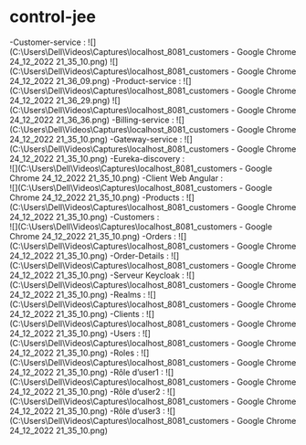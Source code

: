 # control-jee
-Customer-service :
![](C:\Users\Dell\Videos\Captures\localhost_8081_customers - Google Chrome 24_12_2022 21_35_10.png)
![](C:\Users\Dell\Videos\Captures\localhost_8081_customers - Google Chrome 24_12_2022 21_36_09.png)
-Product-service :
![](C:\Users\Dell\Videos\Captures\localhost_8081_customers - Google Chrome 24_12_2022 21_36_29.png)
![](C:\Users\Dell\Videos\Captures\localhost_8081_customers - Google Chrome 24_12_2022 21_36_36.png)
-Billing-service :
 ![](C:\Users\Dell\Videos\Captures\localhost_8081_customers - Google Chrome 24_12_2022 21_35_10.png)
-Gateway-service : 
 ![](C:\Users\Dell\Videos\Captures\localhost_8081_customers - Google Chrome 24_12_2022 21_35_10.png)
-Eureka-discovery :  
![](C:\Users\Dell\Videos\Captures\localhost_8081_customers - Google Chrome 24_12_2022 21_35_10.png)
-Client Web Angular :  
![](C:\Users\Dell\Videos\Captures\localhost_8081_customers - Google Chrome 24_12_2022 21_35_10.png)
-Products :
 ![](C:\Users\Dell\Videos\Captures\localhost_8081_customers - Google Chrome 24_12_2022 21_35_10.png)
-Customers :  
![](C:\Users\Dell\Videos\Captures\localhost_8081_customers - Google Chrome 24_12_2022 21_35_10.png)
-Orders :
 ![](C:\Users\Dell\Videos\Captures\localhost_8081_customers - Google Chrome 24_12_2022 21_35_10.png)
-Order-Details : 
![](C:\Users\Dell\Videos\Captures\localhost_8081_customers - Google Chrome 24_12_2022 21_35_10.png)
-Serveur Keycloak :
![](C:\Users\Dell\Videos\Captures\localhost_8081_customers - Google Chrome 24_12_2022 21_35_10.png)
-Realms :
![](C:\Users\Dell\Videos\Captures\localhost_8081_customers - Google Chrome 24_12_2022 21_35_10.png)
-Clients :
![](C:\Users\Dell\Videos\Captures\localhost_8081_customers - Google Chrome 24_12_2022 21_35_10.png)
-Users :
![](C:\Users\Dell\Videos\Captures\localhost_8081_customers - Google Chrome 24_12_2022 21_35_10.png)
-Roles :
![](C:\Users\Dell\Videos\Captures\localhost_8081_customers - Google Chrome 24_12_2022 21_35_10.png)
-Rôle d’user1 :
![](C:\Users\Dell\Videos\Captures\localhost_8081_customers - Google Chrome 24_12_2022 21_35_10.png)
-Rôle d’user2 :
![](C:\Users\Dell\Videos\Captures\localhost_8081_customers - Google Chrome 24_12_2022 21_35_10.png)
-Rôle d’user3 :
![](C:\Users\Dell\Videos\Captures\localhost_8081_customers - Google Chrome 24_12_2022 21_35_10.png)

 

